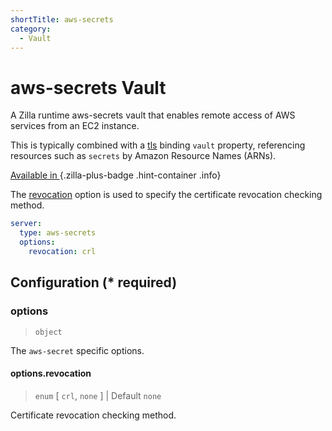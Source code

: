 ```yaml
---
shortTitle: aws-secrets
category:
  - Vault
---
```


# aws-secrets Vault

A Zilla runtime aws-secrets vault that enables remote access of AWS services from an EC2 instance.

This is typically combined with a [tls](../bindings/tls/README.md) binding `vault` property, referencing resources such as `secrets` by Amazon Resource Names (ARNs).

[Available in <ZillaPlus/>](https://www.aklivity.io/products/zilla-plus)
{.zilla-plus-badge .hint-container .info}

The [revocation](#options-revocation) option is used to specify the certificate revocation checking method.

```yaml {2}
server:
  type: aws-secrets
  options:
    revocation: crl
```

## Configuration (\* required)

### options

> `object`

The `aws-secret` specific options.

#### options.revocation

> `enum` [ `crl`, `none` ] | Default `none`

Certificate revocation checking method.
